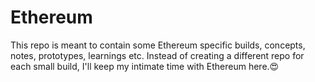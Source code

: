# Ethereum

This repo is meant to contain some Ethereum specific builds, concepts, notes, prototypes, learnings etc.
Instead of creating a different repo for each small build, I'll keep my intimate time with Ethereum here.😍
